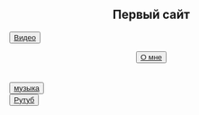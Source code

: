 <html>
<head>
<title>Villega</title>
</head>
<body>
<body background="сайт/img/img1.akspic.ru-zoloto-zheltyj-sinij_cvet-utro-lazur-2560x1440.jpg">
  
<h2><center>Первый сайт</center></h2>

<button><a href="первый сайт">Видео</a></button>
<center><button color:grean ><a href="2слайд">О мне</a></button></center>
<br>

<br>
 <button ><a href="музыка">музыка</a></button>
<br>
<button><a href='https://rutube.ru/'>Рутуб</a></button>

<br>
